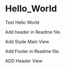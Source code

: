 Hello_World
===========

Test Hello World

Add header in Readme file.

Add Slyde Main View

Add Footer in Readme file.


ADD Header View
